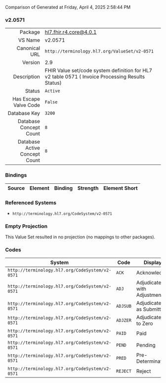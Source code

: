 Comparison of 
Generated at Friday, April 4, 2025 2:58:44 PM

### v2.0571

|      |     |
| ---: | --- |
| Package | hl7.fhir.r4.core@4.0.1 |
| VS Name | v2.0571 |
| Canonical URL | `http://terminology.hl7.org/ValueSet/v2-0571` |
| Version | 2.9 |
| Description | FHIR Value set/code system definition for HL7 v2 table 0571 ( Invoice Processing Results Status) |
| Status | `Active` |
| Has Escape Valve Code | `False` |
| Database Key | `3200` |
| Database Concept Count | `8` |
| Database Active Concept Count | `8` |
### Bindings

| Source | Element | Binding | Strength | Element Short |
| ------ | ------- | ------- | -------- | ------------- |

### Referenced Systems

* `http://terminology.hl7.org/CodeSystem/v2-0571`
### Empty Projection

This Value Set resulted in no projection (no mappings to other packages).

### Codes

| System | Code | Display |
| ------ | ---- | ------- |
| `http://terminology.hl7.org/CodeSystem/v2-0571` | `ACK` | Acknowledge |
| `http://terminology.hl7.org/CodeSystem/v2-0571` | `ADJ` | Adjudicated with Adjustments |
| `http://terminology.hl7.org/CodeSystem/v2-0571` | `ADJSUB` | Adjudicated as Submitted |
| `http://terminology.hl7.org/CodeSystem/v2-0571` | `ADJZER` | Adjudicated to Zero |
| `http://terminology.hl7.org/CodeSystem/v2-0571` | `PAID` | Paid |
| `http://terminology.hl7.org/CodeSystem/v2-0571` | `PEND` | Pending |
| `http://terminology.hl7.org/CodeSystem/v2-0571` | `PRED` | Pre-Determination |
| `http://terminology.hl7.org/CodeSystem/v2-0571` | `REJECT` | Reject |
